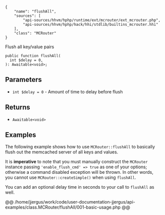 ``` yamlmeta
{
    "name": "flushAll",
    "sources": [
        "api-sources/hhvm/hphp/runtime/ext/mcrouter/ext_mcrouter.php",
        "api-sources/hhvm/hphp/hack/hhi/stdlib/builtins_mcrouter.hhi"
    ],
    "class": "MCRouter"
}
```




Flush all key/value pairs







``` Hack
public function flushAll(
  int $delay = 0,
): Awaitable<void>;
```




## Parameters




+ ` int $delay = 0 ` - Amount of time to delay before flush




## Returns




* ` Awaitable<void> `




## Examples




The following example shows how to use ` MCRouter::flushAll ` to basically flush out the memcached server of all keys and values.




It is **imperative** to note that you must manually construct the ` MCRouter ` instance passing `` 'enable_flush_cmd' => true `` as one of your options; otherwise a command disabled exception will be thrown. In other words, you cannot use ``` MCRouter::createSimple() ``` when using ```` flushAll ````.




You can add an optional delay time in seconds to your call to ` flushAll ` as well.







@@ /home/jjergus/work/code/user-documentation-jjergus/api-examples/class.MCRouter/flushAll/001-basic-usage.php @@
<!-- HHAPIDOC -->
